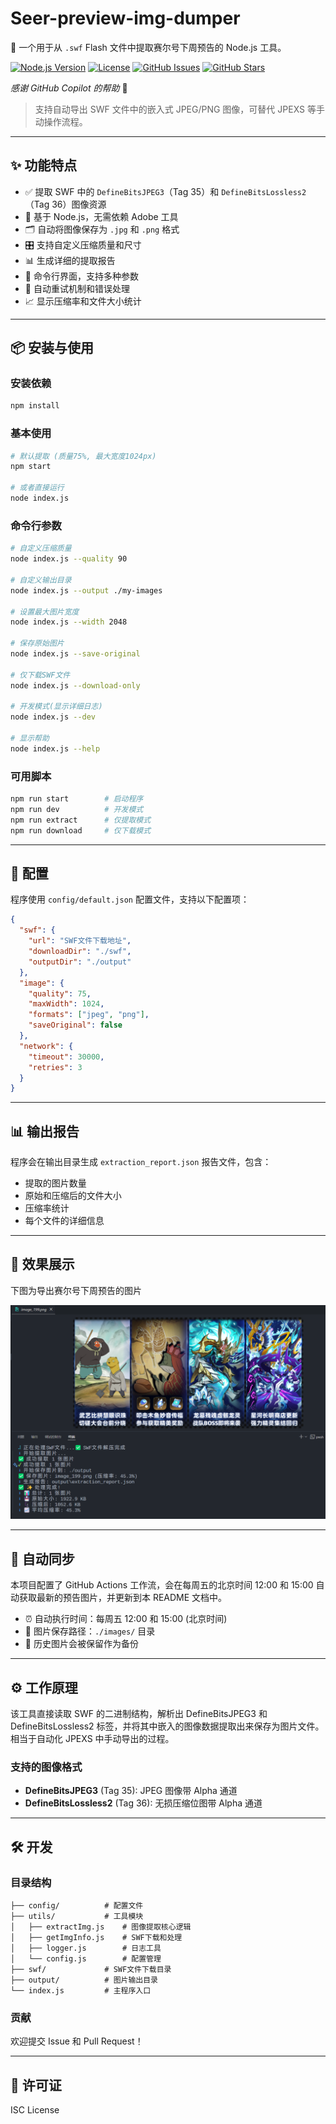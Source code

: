 # Seer-preview-img-dumper

🎯 一个用于从 `.swf` Flash 文件中提取赛尔号下周预告的 Node.js 工具。

[![Node.js Version](https://img.shields.io/badge/node-%3E%3D14.0.0-brightgreen.svg)](https://nodejs.org/)
[![License](https://img.shields.io/badge/license-ISC-blue.svg)](LICENSE)
[![GitHub Issues](https://img.shields.io/github/issues/WhY15w/seer-swf-jpeg3-dumper.svg)](https://github.com/WhY15w/seer-swf-jpeg3-dumper/issues)
[![GitHub Stars](https://img.shields.io/github/stars/WhY15w/seer-swf-jpeg3-dumper.svg)](https://github.com/WhY15w/seer-swf-jpeg3-dumper/stargazers)

_感谢 GitHub Copilot 的帮助_ 🤖

> 支持自动导出 SWF 文件中的嵌入式 JPEG/PNG 图像，可替代 JPEXS 等手动操作流程。

---

## ✨ 功能特点

- ✅ 提取 SWF 中的 `DefineBitsJPEG3`（Tag 35）和 `DefineBitsLossless2`（Tag 36）图像资源
- 🧠 基于 Node.js，无需依赖 Adobe 工具
- 🗂️ 自动将图像保存为 `.jpg` 和 `.png` 格式
- 🎛️ 支持自定义压缩质量和尺寸
- 📊 生成详细的提取报告
- 🚀 命令行界面，支持多种参数
- 🔄 自动重试机制和错误处理
- 📈 显示压缩率和文件大小统计

---

## 📦 安装与使用

### 安装依赖

```bash
npm install
```

### 基本使用

```bash
# 默认提取 (质量75%, 最大宽度1024px)
npm start

# 或者直接运行
node index.js
```

### 命令行参数

```bash
# 自定义压缩质量
node index.js --quality 90

# 自定义输出目录
node index.js --output ./my-images

# 设置最大图片宽度
node index.js --width 2048

# 保存原始图片
node index.js --save-original

# 仅下载SWF文件
node index.js --download-only

# 开发模式(显示详细日志)
node index.js --dev

# 显示帮助
node index.js --help
```

### 可用脚本

```bash
npm run start        # 启动程序
npm run dev          # 开发模式
npm run extract      # 仅提取模式
npm run download     # 仅下载模式
```

---

## 🔧 配置

程序使用 `config/default.json` 配置文件，支持以下配置项：

```json
{
  "swf": {
    "url": "SWF文件下载地址",
    "downloadDir": "./swf",
    "outputDir": "./output"
  },
  "image": {
    "quality": 75,
    "maxWidth": 1024,
    "formats": ["jpeg", "png"],
    "saveOriginal": false
  },
  "network": {
    "timeout": 30000,
    "retries": 3
  }
}
```

---

## 📊 输出报告

程序会在输出目录生成 `extraction_report.json` 报告文件，包含：

- 提取的图片数量
- 原始和压缩后的文件大小
- 压缩率统计
- 每个文件的详细信息

---

## 🧠 效果展示

下图为导出赛尔号下周预告的图片

![展示](img/res.png)

---

## 🚀 自动同步

本项目配置了 GitHub Actions 工作流，会在每周五的北京时间 12:00 和 15:00 自动获取最新的预告图片，并更新到本 README 文档中。

- ⏰ 自动执行时间：每周五 12:00 和 15:00 (北京时间)
- 📁 图片保存路径：`./images/` 目录
- 🔄 历史图片会被保留作为备份

---

## ⚙️ 工作原理

该工具直接读取 SWF 的二进制结构，解析出 DefineBitsJPEG3 和 DefineBitsLossless2 标签，并将其中嵌入的图像数据提取出来保存为图片文件。相当于自动化 JPEXS 中手动导出的过程。

### 支持的图像格式

- **DefineBitsJPEG3** (Tag 35): JPEG 图像带 Alpha 通道
- **DefineBitsLossless2** (Tag 36): 无损压缩位图带 Alpha 通道

---

## 🛠️ 开发

### 目录结构

```
├── config/          # 配置文件
├── utils/           # 工具模块
│   ├── extractImg.js    # 图像提取核心逻辑
│   ├── getImgInfo.js    # SWF下载和处理
│   ├── logger.js        # 日志工具
│   └── config.js        # 配置管理
├── swf/             # SWF文件下载目录
├── output/          # 图片输出目录
└── index.js         # 主程序入口
```

### 贡献

欢迎提交 Issue 和 Pull Request！

---

## 📄 许可证

ISC License
